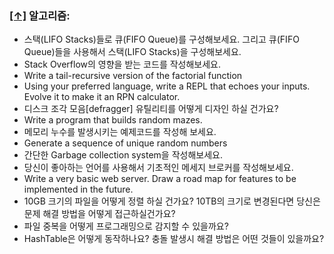 ### [[↑]](#toc) <a name='algorithms'>알고리즘:</a>

* 스택(LIFO Stacks)들로 큐(FIFO Queue)를 구성해보세요. 그리고 큐(FIFO Queue)들을 사용해서 스택(LIFO Stacks)을 구성해보세요.
* Stack Overflow의 영향을 받는 코드를 작성해보세요.
* Write a tail-recursive version of the factorial function
* Using your preferred language, write a REPL that echoes your inputs. Evolve it to make it an RPN calculator.
* 디스크 조각 모음[defragger] 유틸리티를 어떻게 디자인 하실 건가요?
* Write a program that builds random mazes.
* 메모리 누수를 발생시키는 예제코드를 작성해 보세요.
* Generate a sequence of unique random numbers
* 간단한 Garbage collection system을 작성해보세요.
* 당신이 좋아하는 언어를 사용해서 기초적인 메세지 브로커를 작성해보세요.
* Write a very basic web server. Draw a road map for features to be implemented in the future.
* 10GB 크기의 파일을 어떻게 정렬 하실 건가요? 10TB의 크기로 변경된다면 당신은 문제 해결 방법을 어떻게 접근하실건가요?
* 파일 중복을 어떻게 프로그래밍으로 감지할 수 있을까요?
* HashTable은 어떻게 동작하나요? 충돌 발생시 해결 방법은 어떤 것들이 있을까요?